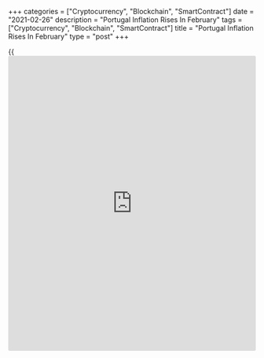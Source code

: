 +++
categories = ["Cryptocurrency", "Blockchain", "SmartContract"]
date = "2021-02-26"
description = "Portugal Inflation Rises In February"
tags = ["Cryptocurrency", "Blockchain", "SmartContract"]
title = "Portugal Inflation Rises In February"
type = "post"
+++

{{<iframe id="large-banner" src="https://www.bounty.group/#slide=12.0" width="100%" height="600" scrolling="no" style="border: 0px solid rgb(216, 221, 230); border-radius: 3px;">}}

Portugal's consumer prices inflation increased in February, preliminary
data from Statistics Portugal showed on Friday.

The consumer price index rose 0.49 percent year-on-year in February,
following a 0.3 percent gain in January.

The core CPI, which excludes energy and unprocessed food products
components increased 0.7 percent in February, following a 0.6 percent
rise in the prior month.

Prices for energy declined 3.07 percent year-on-year in February,
following a 4.38 percent decrease in the preceding month.

On a monthly basis, consumer prices fell 0.45 percent in February,
following a 0.3 percent decrease in the previous month.

The EU measure of harmonized index of consumer price, or HICP, grew 0.3
percent annually in February, following a 0.2 percent growth in the
prior month.

On a month-on-month basis, the HICP fell 0.5 percent in February,
following a 0.3 percent decrease in the preceding month.

For comments and feedback [contact](https://www.playgroundfx.com/contact/): editorial@rtt[news](https://www.letsplayfx.com/blog/forex-news-website/).com

[Economic News][1]

 **What parts of the world are seeing the best (and worst) economic
performances lately? Click[here][2] to check out our [Econ Scorecard][2]
and find out! See up-to-the-moment [ranking](https://www.playgroundfx.com/blog/crypto-exchange-ranking/)s for the best and worst
performers in [GDP][3], [unemployment rate][4], [inflation][2] and much
more.**

   1. www.rtt[news](https://www.letsplayfx.com/blog/forex-news-website/).com/Content/EconomicNews.aspx
   2. www.rtt[news](https://www.letsplayfx.com/blog/forex-news-website/).com/economic-scorecard/world-rank/CPI/highest-performance.aspx
   3. www.rtt[news](https://www.letsplayfx.com/blog/forex-news-website/).com/economic-scorecard/world-rank/GDP/highest-performance.aspx
   4. www.rtt[news](https://www.letsplayfx.com/blog/forex-news-website/).com/economic-scorecard/world-rank/unemployment-rate/lowest-performance.aspx